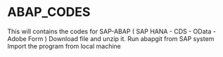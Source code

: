 # ABAP_CODES
This will contains the codes for SAP-ABAP ( SAP HANA - CDS - OData - Adobe Form )
Download file and unzip it.
Run abapgit from SAP system 
Import the program from local machine 
